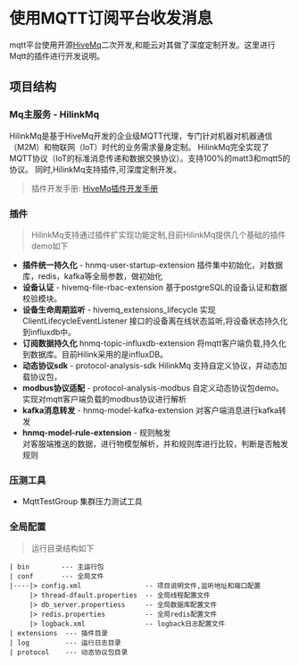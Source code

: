 
# 使用MQTT订阅平台收发消息 
mqtt平台使用开源[HiveMq](https://www.hivemq.com)二次开发,和能云对其做了深度定制开发。这里进行Mqtt的插件进行开发说明。

## 项目结构 

### Mq主服务 - HilinkMq 

HilinkMq是基于HiveMq开发的企业级MQTT代理，专门针对机器对机器通信（M2M）和物联网（IoT）时代的业务需求量身定制。
HilinkMq完全实现了MQTT协议（IoT的标准消息传递和数据交换协议）。支持100%的matt3和mqtt5的协议。
同时,HilinkMq支持插件,可深度定制开发。

> 插件开发手册: [HiveMq插件开发手册](https://www.hivemq.com/docs/hivemq/4.4/extensions/introduction.html) 


### 插件 
> HilinkMq支持通过插件扩实现功能定制,目前HilinkMq提供几个基础的插件demo如下   

* **插件统一持久化** - hnmq-user-startup-extension 
  插件集中初始化，对数据库，redis，kafka等全局参数，做初始化 
* **设备认证** - hivemq-file-rbac-extension 
  基于postgreSQL的设备认证和数据校验模块。 
* **设备生命周期监听** - hivemq_extensions_lifecycle 
  实现 ClientLifecycleEventListener 接口的设备离在线状态监听,将设备状态持久化到influxdb中。 
* **订阅数据持久化** hnmq-topic-influxdb-extension 
  将mqtt客户端负载,持久化到数据库。目前Hilink采用的是influxDB。 
* **动态协议sdk** - protocol-analysis-sdk 
  HilinkMq 支持自定义协议，并动态加载协议包，
* **modbus协议适配**  - protocol-analysis-modbus 
  自定义动态协议包demo。实现对mqtt客户端负载的modbus协议进行解析 
* **kafka消息转发** - hnmq-model-kafka-extension 
  对客户端消息进行kafka转发 
* **hnmq-model-rule-extension** - 规则触发  
  对客服端推送的数据，进行物模型解析，并和规则库进行比较，判断是否触发规则 

### 压测工具 
* MqttTestGroup 集群压力测试工具 

### 全局配置 
> 运行目录结构如下
```
| bin        --- 主运行包 
| conf       --- 全局文件 
|----|> config.xml                -- 项目说明文件,监听地址和端口配置 
     |> thread-dfault.properties  -- 全局线程配置文件 
     |> db_server.propertiess     -- 全局数据库配置文件 
     |> redis.properties          -- 全局redis配置文件 
     |> logback.xml               -- logback日志配置文件 
| extensions  --- 插件目录 
| log         --- 运行日志目录 
| protocol    --- 动态协议包目录 
```